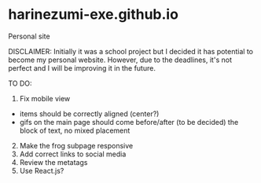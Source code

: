 # harinezumi-exe.github.io
Personal site

DISCLAIMER:
Initially it was a school project but I decided it has potential to become my personal website. However, due to the deadlines, it's not perfect and I will be improving it in the future.

TO DO:
1. Fix mobile view
  - items should be correctly aligned (center?)
  - gifs on the main page should come before/after (to be decided) the block of text, no mixed placement
2. Make the frog subpage responsive
3. Add correct links to social media
4. Review the metatags
5. Use React.js?
